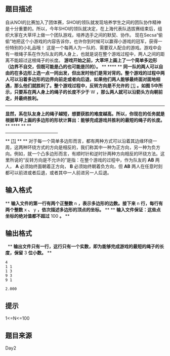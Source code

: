 


## 题目描述
自从NOI的比赛加入了团体赛，SHOI的领队就发现培养学生之间的团队协作精神是十分重要的。所以，今年SHOI的领队就决定，在上海代表队选拔赛结束后，组织大家在大草坪上做一个团队游戏，培养选手之间的默契、协作。
现在Secsa“偷偷”地把这个小游戏的内容告诉你，也许你到时候可以赢得小游戏的冠军，获得一份特别的小礼品哦！
这是一个每两人为一队的、需要双人配合的游戏。游戏中会有一根绳子系在作为队友的两人身上，也就是说在整个游戏过程中，两人之间的距离不能超过这根绳子的长度。
**游戏开始之前，大草坪上画上了一个简单多边形（边界不自交，但既可能是凸的也可能是凹的）。**  ** **** ** 
**同一队的两人可以自由的在多边形上选一点一同出发，但出发时他们是背对背的。整个游戏的过程中两人可以沿着多边形的边界向前走或者向后退，如果他们两人能够最终面对面地相遇，那么他们就胜利了。整个游戏过程中，反转方向是不允许的** [](http://61.187.179.132/JudgeOnline/fckeditor/editor/fckeditor.html?InstanceName=description&Toolbar=Default#_ftn1)[[1]](http://61.187.179.132/JudgeOnline/fckeditor/editor/fckeditor.html?InstanceName=description&Toolbar=Default#_ftn1) **。如图 5中所示，只要系在两人身上的绳子的长度不少于** W **，那么两人就可以沿箭头方向朝前走，并最终胜利。** 
**** 
**显然，系在队友身上的绳子越短，想要获胜的难度越高。所以，你现在的任务就是根据草坪上画的多边形的形状计算出：能够完成游戏并胜利的最短的绳子的长度。**  ** **** ** 
**<hr width="33%" align="left" size="1" />

** 
[](http://61.187.179.132/JudgeOnline/fckeditor/editor/fckeditor.html?InstanceName=description&Toolbar=Default#_ftnref1)[[1]](http://61.187.179.132/JudgeOnline/fckeditor/editor/fckeditor.html?InstanceName=description&Toolbar=Default#_ftnref1) ** ** 对于每一个简单多边形而言，都有两种方式可以沿着其边缘环绕一周，这两种环绕方式的方向是相反的，我们称其中一种为正方向，另一种为负方向。例如，就一个凸多边形而言，有顺时针和逆时针两种方向相反的环绕方法。这里所说的“反转方向是不允许的”是指：在整个游戏的过程中，作为队友的 **AB** 两人， **A** 必须始终面朝着正方向， **B** 必须始终朝着负方向，但 **AB** 两人在任意时刻都可以前进或者后退，或者其中一人前进另一人后退。
## 输入格式
** **输入文件的第一行有两个正整数** n **，表示多边形的边数。接下来** n **行，每行有两个整数** x **、** y **，依次描述多边形的顶点的坐标。** ** 
** **输入文件保证：这些点坐标的绝对值都不超过** 100 **。** ** 
## 输出格式
 
** **输出文件只有一行，这行只有一个实数，即为能够完成游戏的最短的绳子的长度，保留** 3 **位小数。** ** 

```input1
4
1 1
1 3
9 3
9 1

```
```output1
2.000
```

## 提示
1<=N<=100
## 题目来源
Day2


